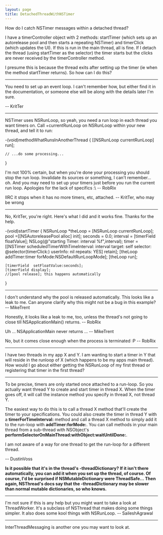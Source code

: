 ```yaml
---
layout: page
title: DetachedThreadWithNSTimer
---
```


How do I catch NSTimer messages within a detached thread?

I have a timerController object with 2 methods: startTimer (which sets up an autorelease pool and then starts a repeating NSTimer) and timerClick (which updates the UI).  If this is run in the main thread, all is fine.  If I detach the thread (using startTimer as the selector) the timer starts but the clicks are never received by the timerController method.  

I presume this is because the thread exits after setting up the timer (ie when the method startTimer returns).  So how can I do this?

----

You need to set up an event loop. I can't remember how, but either find it in the documentation, or someone else will be along with the details later I'm sure.

-- KritTer

----

NSTimer uses NSRunLoop, so yeah, you need a run loop in each thread you want timers on. Call +currentRunLoop on NSRunLoop within your new thread, and tell it to run:

    
-(void)methodWhatRunsInAnotherThread
{
	[[NSRunLoop currentRunLoop] run];
	
	// ...do some processing...
}


I'm not 100% certain, but when you're done your processing you should stop the run loop. Invalidate its sources or something, I can't remember... oh. And you may need to set up your timers just before you run the current run loop. Apologies for the lack of specifics :\ -- RobRix

IIRC it stops when it has no more timers, etc, attached. -- KritTer, who may be wrong

----
No, KritTer, you're right.  Here's what I did and it works fine.  Thanks for the help.

    
-(void)startTimer
{
    NSRunLoop *theLoop = [NSRunLoop currentRunLoop];
    pool =[[NSAutoreleasePool alloc] init];
    seconds = 0.0;
    interval = [timerField floatValue];
    NSLog(@"starting Timer: interval %f",interval);
    timer = [[NSTimer scheduledTimerWithTimeInterval:	interval
                                            target:	self
                                            selector:	@selector(timerClick:)
                                            userInfo:	nil
                                            repeats:	YES] retain];
    [theLoop addTimer:timer forMode:NSDefaultRunLoopMode];
    [theLoop run];

    [timerField  setFloatValue:seconds];
    [timerField display];
    //[pool release]; this happens automatically

}



----

I don't understand why the pool is released automatically. This looks like a leak to me. Can anyone clarify why this might not be a bug in this example? -- MikeTrent

Honestly, it looks like a leak to me, too, unless the thread's not going to close till NSApplicationMain() returns. -- RobRix

Uh ... NSApplicationMain never returns ... -- MikeTrent

No, but it comes close enough when the process is terminated :P -- RobRix

----

I have two threads in my app X and Y. I am wanting to start a timer in Y that will reside in the runloop of X (which happens to be my apps main thread). How would I go about either getting the NSRunLoop of my first thread or registering that timer in the first thread?

----
To be precise, timers are only started once attached to a run-loop. So you actually want thread Y to create and start timer in thread X. When the timer goes off, it will call the instance method you specify in thread X, not thread Y.

The easiest way to do this is to call a thread X method that'll create the timer to your specifications. You could also create the timer in thread Y with a **timerForTimeInterval:** method and call a thread X method to simply add it to the run-loop with  **addTimer:forMode:**. You can call methods in your main thread from a sub-thread with NSObject's **performSelectorOnMainThread:withObject:waitUntilDone:**.

I am not aware of a way for one thread to get the run-loop for a different thread.

-- DustinVoss

**Is it possible that it's in the thread's -threadDictionary? If it isn't there automatically, you can add it when you set up the thread, of course. Of course, I'd be surprised if NSMutableDictionary were ThreadSafe... Then again, NSThread's docs say that the -threadDictionary may be slower than normal mutable dictionaries, so who knows.**

----

I'm not sure if this is any help but you might want to take a look at ThreadWorker.  It's a subclass of NSThread that makes doing some things simpler.  It also does some kool things with NSRunLoop.
-- SaileshAgrawal

----

InterThreadMessaging is another one you may want to look at.

